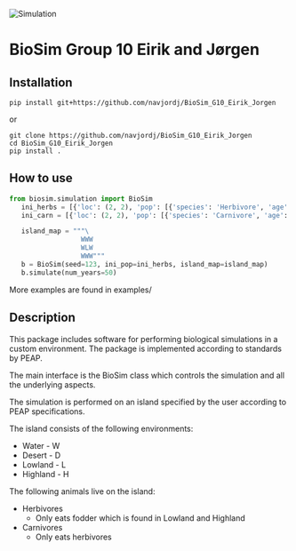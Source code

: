 ![Simulation](https://github.com/navjordj/BioSim_G10_Eirik_Jorgen/workflows/Python%20application/badge.svg)

# BioSim Group 10 Eirik and Jørgen

## Installation
```console
pip install git+https://github.com/navjordj/BioSim_G10_Eirik_Jorgen

```

or

```console
git clone https://github.com/navjordj/BioSim_G10_Eirik_Jorgen
cd BioSim_G10_Eirik_Jorgen
pip install .
```


## How to use
``` python
from biosim.simulation import BioSim
   ini_herbs = [{'loc': (2, 2), 'pop': [{'species': 'Herbivore', 'age': 5, 'weight': 50} for _ in range(50)]}]         
   ini_carn = [{'loc': (2, 2), 'pop': [{'species': 'Carnivore', 'age': 5, 'weight': 50} for _ in range(50)]}]

   island_map = """\
                  WWW
                  WLW
                  WWW"""
   b = BioSim(seed=123, ini_pop=ini_herbs, island_map=island_map)
   b.simulate(num_years=50)
```
More examples are found in examples/


## Description
This package includes software for performing biological simulations in a custom environment. 
The package is implemented according to standards by PEAP.

The main interface is the BioSim class which controls the simulation and all the underlying aspects.

The simulation is performed on an island specified by the user according to PEAP specifications.

The island consists of the following environments:

* Water - W
* Desert - D
* Lowland - L
* Highland - H

The following animals live on the island:
* Herbivores
  * Only eats fodder which is found in Lowland and Highland
* Carnivores
  * Only eats herbivores
